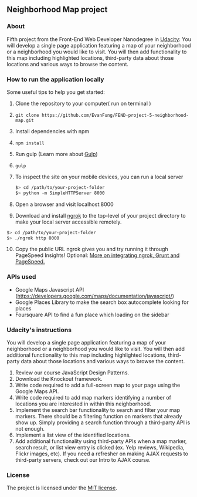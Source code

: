 ## Neighborhood Map project

### About

Fifth project from the Front-End Web Developer Nanodegree in [Udacity](https://www.udacity.com/): You will develop a single page application featuring a map of your neighborhood or a neighborhood you would like to visit. You will then add functionality to this map including highlighted locations, third-party data about those locations and various ways to browse the content.

### How to run the application locally

Some useful tips to help you get started:

1. Clone the repository to your computer( run on terminal )

2. ```
   git clone https://github.com/EvanFung/FEND-project-5-neighborhood-map.git
   ```

3. Install dependencies with npm

4. ```
   npm install
   ```

5. Run gulp (Learn more about <a href="https://gulpjs.com/">Gulp</a>)

6. ```
   gulp
   ```

7. To inspect the site on your mobile devices, you can run a local server

   ```bash
   $> cd /path/to/your-project-folder
   $> python -m SimpleHTTPServer 8000
   ```

8. Open a browser and visit localhost:8000

9. Download and install [ngrok](https://ngrok.com/) to the top-level of your project directory to make your local server accessible remotely.

  ``` bash
  $> cd /path/to/your-project-folder
  $> ./ngrok http 8000
  ```

10. Copy the public URL ngrok gives you and try running it through PageSpeed Insights! Optional: [More on integrating ngrok, Grunt and PageSpeed.](http://www.jamescryer.com/2014/06/12/grunt-pagespeed-and-ngrok-locally-testing/)

### APIs used

- Google Maps Javascript API (https://developers.google.com/maps/documentation/javascript/)
- Google Places Library to make the search box autocomplete looking for places
- Foursquare API to find a fun place which loading on the sidebar

### Udacity's instructions

You will develop a single page application featuring a map of your neighborhood or a neighborhood you would like to visit. You will then add additional functionality to this map including highlighted locations, third-party data about those locations and various ways to browse the content.

1. Review our course JavaScript Design Patterns.
2. Download the Knockout framework.
3. Write code required to add a full-screen map to your page using the Google Maps API.
4. Write code required to add map markers identifying a number of locations you are interested in within this neighborhood.
5. Implement the search bar functionality to search and filter your map markers. There should be a filtering function on markers that already show up. Simply providing a search function through a third-party API is not enough.
6. Implement a list view of the identified locations.
7. Add additional functionality using third-party APIs when a map marker, search result, or list view entry is clicked (ex. Yelp reviews, Wikipedia, Flickr images, etc). If you need a refresher on making AJAX requests to third-party servers, check out our Intro to AJAX course.

### License

The project is licensed under the [MIT license](license.txt).
